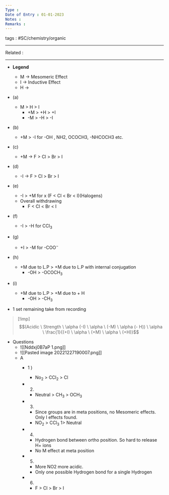 ```yaml
---
Type : 
Date of Entry : 01-01-2023
Notes : 
Remarks :  
---
```

 tags :  #SC/chemistry/organic 
 
---
Related :  

---

- **Legend**
	- M -> Mesomeric Effect
	- I  -> Inductive Effect
	- H  ->

- (a)
	- M > H > I
		- +M > +H > +I
		- -M > -H > -I
- (b)
	- +M > -I for -OH , NH2, OCOCH3, -NHCOCH3 etc.
- (c)
	- +M -> F > Cl > Br > I
- (d)
	-  -I -> F > Cl > Br > I
- (e)
	- -I > +M for x (F < Cl < Br < I)(Halogens)
	-  Overall withdrawing
		- F < Cl < Br < I
- (f)
	- -I > -H for CCl$_3$
- (g)
	- +I > -M for -COO$^-$ 
- (h)
	- +M due to L.P > +M due to L.P with internal conjugation
		- -OH > -OCOCH$_3$
- (i)
	-  +M due to L.P > +M due to + H
		- -OH > -CH$_3$
- 1 set remaining take from recording
>[!imp]
>$$(Acidic \  Strength \ \alpha (-I) \ \alpha \ (-M) \ \alpha (- H)) \  \alpha \ \frac{1}{(+I) \ \alpha \ (+M) \ \alpha \ (+H)}$$

- Questions
	- ![[Nddxj0B7aP 1.png]]
	- ![[Pasted image 20221227190007.png]]
	- A
		- 1 )
			- No$_2$ > CCl$_2$ > Cl
		- 2)
			- Neutral > CH$_3$ > OCH$_3$


		- 3)
			- Since groups are in meta positions, no Mesomeric effects. Only I effects found.
			- NO$_2$ > CCl$_3$ 1> Neutral
		- 4)
			- Hydrogen bond between ortho position. So hard to release H+ ions
			- No M effect at meta position
		- 5)
			- More NO2 more acidic.
			- Only one possible Hydrogen bond for  a single Hydrogen
		- 6)
			- F > Cl > Br > I